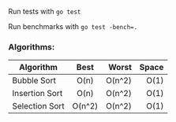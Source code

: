 Run tests with `go test`

Run benchmarks with `go test -bench=.`

### Algorithms:

| Algorithm | Best | Worst | Space |
| ------------- |:-------------:| -----:| -----:|
| Bubble Sort | O(n) | O(n^2) | O(1)  |
| Insertion Sort | O(n) | O(n^2) | O(1)  |
| Selection Sort | O(n^2) | O(n^2) | O(1)  |